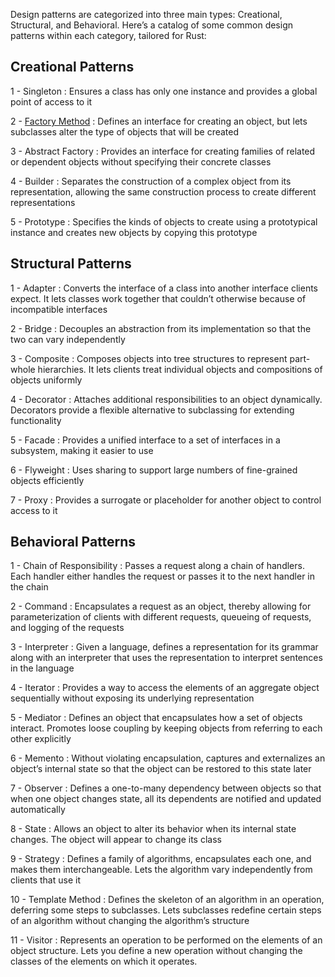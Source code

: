 Design patterns are categorized into three main types: Creational, Structural, and Behavioral. Here’s a catalog of some common design patterns within each category, tailored for Rust:

## Creational Patterns

1 - Singleton : Ensures a class has only one instance and provides a global point of access to it

2 -  [Factory Method](https://github.com/0xkelvin/Design_Pattern_in_Rust/tree/main/example_factory_method) : Defines an interface for creating an object, but lets subclasses alter the type of objects that will be created

3 - Abstract Factory : Provides an interface for creating families of related or dependent objects without specifying their concrete classes

4 - Builder : Separates the construction of a complex object from its representation, allowing the same construction process to create different representations

5 - Prototype : Specifies the kinds of objects to create using a prototypical instance and creates new objects by copying this prototype



## Structural Patterns
1 - Adapter : Converts the interface of a class into another interface clients expect. It lets classes work together that couldn’t otherwise because of incompatible interfaces

2 - Bridge : Decouples an abstraction from its implementation so that the two can vary independently

3 - Composite : Composes objects into tree structures to represent part-whole hierarchies. It lets clients treat individual objects and compositions of objects uniformly

4 - Decorator : Attaches additional responsibilities to an object dynamically. Decorators provide a flexible alternative to subclassing for extending functionality

5 - Facade : Provides a unified interface to a set of interfaces in a subsystem, making it easier to use

6 - Flyweight : Uses sharing to support large numbers of fine-grained objects efficiently

7 - Proxy : Provides a surrogate or placeholder for another object to control access to it

## Behavioral Patterns
1 - Chain of Responsibility : Passes a request along a chain of handlers. Each handler either handles the request or passes it to the next handler in the chain

2 - Command : Encapsulates a request as an object, thereby allowing for parameterization of clients with different requests, queueing of requests, and logging of the requests

3 - Interpreter : Given a language, defines a representation for its grammar along with an interpreter that uses the representation to interpret sentences in the language

4 - Iterator : Provides a way to access the elements of an aggregate object sequentially without exposing its underlying representation

5 - Mediator : Defines an object that encapsulates how a set of objects interact. Promotes loose coupling by keeping objects from referring to each other explicitly

6 - Memento : Without violating encapsulation, captures and externalizes an object’s internal state so that the object can be restored to this state later

7 - Observer : Defines a one-to-many dependency between objects so that when one object changes state, all its dependents are notified and updated automatically

8 - State : Allows an object to alter its behavior when its internal state changes. The object will appear to change its class

9 - Strategy : Defines a family of algorithms, encapsulates each one, and makes them interchangeable. Lets the algorithm vary independently from clients that use it

10 - Template Method : Defines the skeleton of an algorithm in an operation, deferring some steps to subclasses. Lets subclasses redefine certain steps of an algorithm without changing the algorithm’s structure

11 - Visitor : Represents an operation to be performed on the elements of an object structure. Lets you define a new operation without changing the classes of the elements on which it operates.
